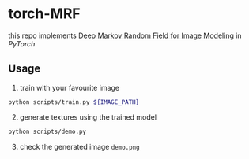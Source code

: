 # torch-MRF
this repo implements [Deep Markov Random Field for Image Modeling](https://arxiv.org/abs/1609.02036) in *PyTorch*


## Usage
1. train with your favourite image
```bash
python scripts/train.py ${IMAGE_PATH}
```

2. generate textures using the trained model
```bash
python scripts/demo.py
```

3. check the generated image `demo.png`
